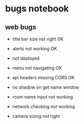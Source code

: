 # bugs notebook

## web bugs
- title bar size not right  OK
- alerts not working OK
- not deployed
- menu not navigating OK
- api headers missing CORS OK

- no shadow on get name window
- room name input not working
- network checking not working
- camera sizing not right